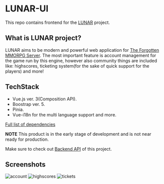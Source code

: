 # LUNAR-UI

This repo contains frontend for the [LUNAR](https://github.com/damianpawlikowski/lunar) project.

## What is LUNAR project?

LUNAR aims to be modern and powerful web application for [The Forgotten MMORPG Server](https://github.com/otland/forgottenserver). The most important feature is account management for the game run by this engine, however also
community things are included like: highscores, ticketing system(for the sake of quick support for the players) and more!


## TechStack
- Vue.js ver. 3(Composition API).
- Boostrap ver. 5.
- Pinia.
- Vue-i18n for the multi language support and more.

[Full list of dependencies](https://github.com/damianpawlikowski/lunar/blob/main/package.json)


**NOTE**
This product is in the early stage of development and is not near ready for production.

Make sure to check out [Backend API](https://github.com/damianpawlikowski/lunar) of this project.


## Screenshots
![account](https://i.imgur.com/qhi5pR2.png)
![highscores](https://i.imgur.com/yEHDZ5T.png)
![tickets](https://i.imgur.com/LhVL5cj.png)
